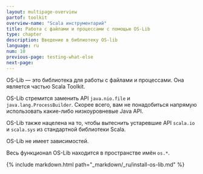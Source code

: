 ```yaml
---
layout: multipage-overview
partof: toolkit
overview-name: "Scala инструментарий"
title: Работа с файлами и процессами с помощью OS-Lib
type: chapter
description: Введение в библиотеку OS-lib
language: ru
num: 10
previous-page: testing-what-else
next-page:
---
```


OS-Lib — это библиотека для работы с файлами и процессами. Она является частью Scala Toolkit.

OS-Lib стремится заменить API `java.nio.file` и `java.lang.ProcessBuilder`. 
Скорее всего, вам не понадобиться напрямую использовать какие-либо низкоуровневые Java API.

OS-Lib также нацелена на то, чтобы вытеснить устаревшие API `scala.io` и `scala.sys` из стандартной библиотеки Scala.

OS-Lib не имеет зависимостей.

Весь функционал OS-Lib находится в пространстве имён `os.*`.

{% include markdown.html path="_markdown/_ru/install-os-lib.md" %}
